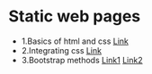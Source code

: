 # Static web pages 
- 1.Basics of html and css [Link](https://github.com/gowthamdongari/Full-stack-boot-camp/tree/master/1.html%26css%20basics)
- 2.Integrating css [Link](https://github.com/gowthamdongari/Full-stack-boot-camp/tree/master/2.integrating%20css)
- 3.Bootstrap methods [Link1](https://github.com/gowthamdongari/Full-stack-boot-camp/tree/master/3.Bootsrap) [Link2]()